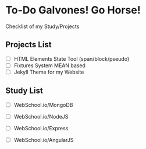 # To-Do Galvones! Go Horse!
Checklist of my Study/Projects 

## Projects List
- [ ] HTML Elements State Tool (span/block/pseudo)
- [ ] Fixtures System MEAN based
- [ ] Jekyll Theme for my Website

## Study List
- [ ] WebSchool.io/MongoDB
- [ ] WebSchool.io/NodeJS
- [ ] WebSchool.io/Express
- [ ] WebSchool.io/AngularJS

